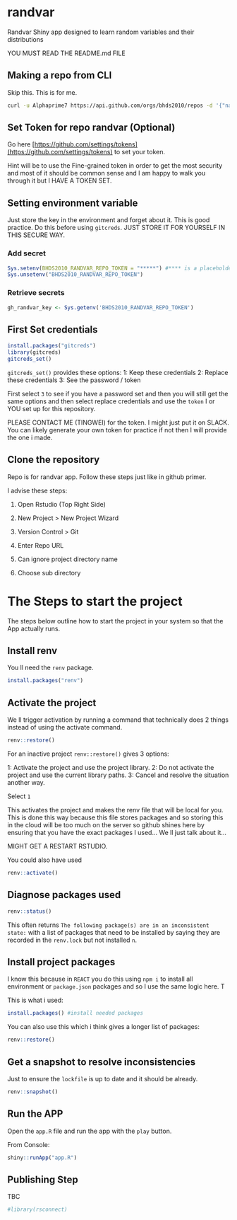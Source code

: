 # randvar
Randvar Shiny app designed to learn random variables and their distributions

YOU MUST READ THE README.md FILE

## Making a repo from CLI

Skip this. This is for me.

```bash
curl -u Alphaprime7 https://api.github.com/orgs/bhds2010/repos -d '{"name":"NAME_OF_REPO", "description":"SOME_DESCRIPTION", "private": true, "has_issues": true, "has_projects": true, "has_wiki":false }'
```

## Set Token for repo randvar (Optional)

Go here [https://github.com/settings/tokens](https://github.com/settings/tokens) to set your token. 

Hint will be to use the Fine-grained token in order to get the most security and most of it should be common sense and I am happy to walk you through it but I HAVE A TOKEN SET.

## Setting environment variable

Just store the key in the environment and forget about it. This is good practice. Do this before using `gitcreds`. JUST STORE IT FOR YOURSELF IN THIS SECURE WAY.

### Add secret

```r
Sys.setenv(BHDS2010_RANDVAR_REPO_TOKEN = "*****") #**** is a placeholder
Sys.unsetenv("BHDS2010_RANDVAR_REPO_TOKEN")
```

### Retrieve secrets

```r
gh_randvar_key <- Sys.getenv('BHDS2010_RANDVAR_REPO_TOKEN')
```


## First Set credentials

```r
install.packages("gitcreds")
library(gitcreds)
gitcreds_set()
```

`gitcreds_set()` provides these options:
1: Keep these credentials
2: Replace these credentials
3: See the password / token

First select `3` to see if you have a password set and then you will still get the same options and then select replace credentials and use the `token` I or YOU set up for this repository. 

PLEASE CONTACT ME (TINGWEI) for the token. I might just put it on SLACK. You can likely generate your own token for practice if not then I will provide the one i made.

## Clone the repository

Repo is for randvar app. Follow these steps just like in github primer.

I advise these steps:

1. Open Rstudio (Top Right Side)

2. New Project > New Project Wizard

3. Version Control > Git

4. Enter Repo URL

5. Can ignore project directory name

6. Choose sub directory

# The Steps to start the project

The steps below outline how to start the project in your system so that the App actually runs.

## Install renv

You ll need the `renv` package.

```r
install.packages("renv")
```

## Activate the project

We ll trigger activation by running a command that technically does 2 things instead of using the activate command.

```r
renv::restore()
```

For an inactive project `renv::restore()` gives 3 options:

1: Activate the project and use the project library.
2: Do not activate the project and use the current library paths.
3: Cancel and resolve the situation another way.

Select `1`

This activates the project and makes the renv file that will be local for you. This is done this way because this file stores packages and so storing this in the cloud will be too much on the server so github shines here by ensuring that you have the exact packages I used... We ll just talk about it...

MIGHT GET A RESTART RSTUDIO.

You could also have used 

```r
renv::activate()
```

## Diagnose packages used

```r
renv::status()
```
This often returns `The following package(s) are in an inconsistent state:` with a list of packages that need to be installed by saying they are recorded in the `renv.lock` but not installed `n`.

## Install project packages

I know this because in `REACT` you do this using `npm i` to install all environment or `package.json` packages and so I use the same logic here. T

This is what i used:

```r
install.packages() #install needed packages
```

You can also use this which i think gives a longer list of packages:

```r
renv::restore()
```

## Get a snapshot to resolve inconsistencies

Just to ensure the `lockfile` is up to date and it should be already.

```r
renv::snapshot()
```

## Run the APP

Open the `app.R` file and run the app with the `play` button.

From Console:

```r
shiny::runApp("app.R")
```

## Publishing Step

TBC 

```r
#library(rsconnect)
```






